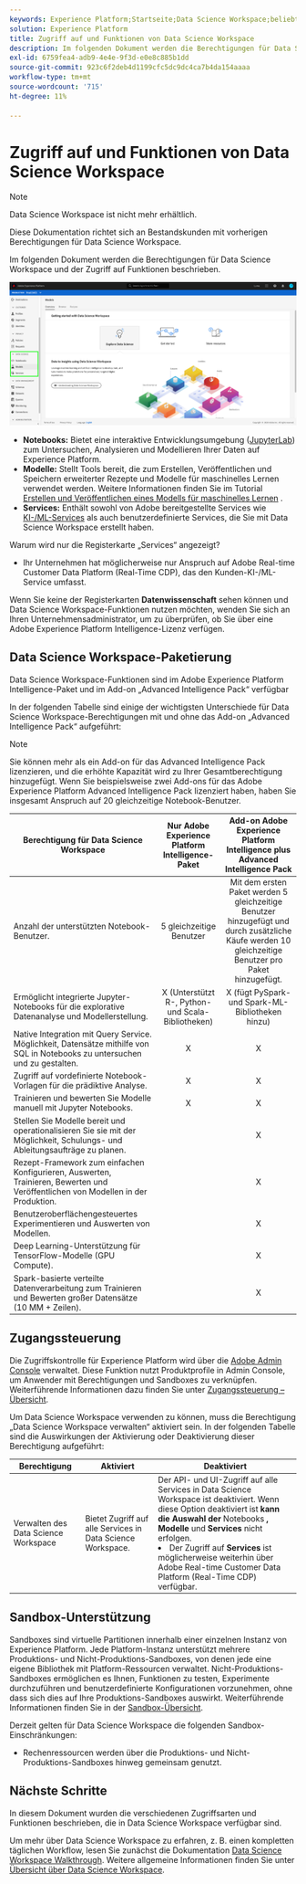 ```yaml
---
keywords: Experience Platform;Startseite;Data Science Workspace;beliebte Themen;Zugriffssteuerung;Sandbox;Intelligence Pack;DSW-Funktionen;DSW-Zugriff;Adobe Experience Platform Intelligence;Intelligence;AEP-Intelligenzpaket
solution: Experience Platform
title: Zugriff auf und Funktionen von Data Science Workspace
description: Im folgenden Dokument werden die Berechtigungen für Data Science Workspace und der Zugriff auf Funktionen beschrieben.
exl-id: 6759fea4-adb9-4e4e-9f3d-e0e8c885b1dd
source-git-commit: 923c6f2deb4d1199cfc5dc9dc4ca7b4da154aaaa
workflow-type: tm+mt
source-wordcount: '715'
ht-degree: 11%

---
```


# Zugriff auf und Funktionen von Data Science Workspace

>[!NOTE]
>
>Data Science Workspace ist nicht mehr erhältlich.
>
>Diese Dokumentation richtet sich an Bestandskunden mit vorherigen Berechtigungen für Data Science Workspace.

Im folgenden Dokument werden die Berechtigungen für Data Science Workspace und der Zugriff auf Funktionen beschrieben.

![DSW-Register](./images/access/platform-tabs.png)

- **Notebooks:** Bietet eine interaktive Entwicklungsumgebung ([JupyterLab](./jupyterlab/overview.md)) zum Untersuchen, Analysieren und Modellieren Ihrer Daten auf Experience Platform.
- **Modelle:** Stellt Tools bereit, die zum Erstellen, Veröffentlichen und Speichern erweiterter Rezepte und Modelle für maschinelles Lernen verwendet werden. Weitere Informationen finden Sie im Tutorial [Erstellen und Veröffentlichen eines Modells für maschinelles Lernen](./models-recipes/create-publish-model.md) .
- **Services:** Enthält sowohl von Adobe bereitgestellte Services wie [KI-/ML-Services](../intelligent-services/home.md) als auch benutzerdefinierte Services, die Sie mit Data Science Workspace erstellt haben.

Warum wird nur die Registerkarte „Services“ angezeigt?

- Ihr Unternehmen hat möglicherweise nur Anspruch auf Adobe Real-time Customer Data Platform (Real-Time CDP), das den Kunden-KI-/ML-Service umfasst.

Wenn Sie keine der Registerkarten **Datenwissenschaft** sehen können und Data Science Workspace-Funktionen nutzen möchten, wenden Sie sich an Ihren Unternehmensadministrator, um zu überprüfen, ob Sie über eine Adobe Experience Platform Intelligence-Lizenz verfügen.

## Data Science Workspace-Paketierung

Data Science Workspace-Funktionen sind im Adobe Experience Platform Intelligence-Paket und im Add-on „Advanced Intelligence Pack“ verfügbar

In der folgenden Tabelle sind einige der wichtigsten Unterschiede für Data Science Workspace-Berechtigungen mit und ohne das Add-on „Advanced Intelligence Pack“ aufgeführt:

>[!NOTE]
>
>Sie können mehr als ein Add-on für das Advanced Intelligence Pack lizenzieren, und die erhöhte Kapazität wird zu Ihrer Gesamtberechtigung hinzugefügt. Wenn Sie beispielsweise zwei Add-ons für das Adobe Experience Platform Advanced Intelligence Pack lizenziert haben, haben Sie insgesamt Anspruch auf 20 gleichzeitige Notebook-Benutzer.

| Berechtigung für Data Science Workspace | Nur Adobe Experience Platform Intelligence-Paket | Add-on Adobe Experience Platform Intelligence plus Advanced Intelligence Pack |
| --- | :---: | :---: |
| Anzahl der unterstützten Notebook-Benutzer. | 5 gleichzeitige Benutzer | Mit dem ersten Paket werden 5 gleichzeitige Benutzer hinzugefügt und durch zusätzliche Käufe werden 10 gleichzeitige Benutzer pro Paket hinzugefügt. |
| Ermöglicht integrierte Jupyter-Notebooks für die explorative Datenanalyse und Modellerstellung. | X (Unterstützt R-, Python- und Scala-Bibliotheken) | X (fügt PySpark- und Spark-ML-Bibliotheken hinzu) |
| Native Integration mit Query Service. Möglichkeit, Datensätze mithilfe von SQL in Notebooks zu untersuchen und zu gestalten. | X | X |
| Zugriff auf vordefinierte Notebook-Vorlagen für die prädiktive Analyse. | X | X |
| Trainieren und bewerten Sie Modelle manuell mit Jupyter Notebooks. | X | X |
| Stellen Sie Modelle bereit und operationalisieren Sie sie mit der Möglichkeit, Schulungs- und Ableitungsaufträge zu planen. | | X |
| Rezept-Framework zum einfachen Konfigurieren, Auswerten, Trainieren, Bewerten und Veröffentlichen von Modellen in der Produktion. |  | X |
| Benutzeroberflächengesteuertes Experimentieren und Auswerten von Modellen. | | X |
| Deep Learning-Unterstützung für TensorFlow-Modelle (GPU Compute). | | X |
| Spark-basierte verteilte Datenverarbeitung zum Trainieren und Bewerten großer Datensätze (10 MM + Zeilen). | | X |

## Zugangssteuerung

Die Zugriffskontrolle für Experience Platform wird über die [Adobe Admin Console](https://adminconsole.adobe.com) verwaltet. Diese Funktion nutzt Produktprofile in Admin Console, um Anwender mit Berechtigungen und Sandboxes zu verknüpfen. Weiterführende Informationen dazu finden Sie unter [Zugangssteuerung – Übersicht](../access-control/home.md).

Um Data Science Workspace verwenden zu können, muss die Berechtigung „Data Science Workspace verwalten“ aktiviert sein. In der folgenden Tabelle sind die Auswirkungen der Aktivierung oder Deaktivierung dieser Berechtigung aufgeführt:

| Berechtigung | Aktiviert | Deaktiviert |
|---|---|---|
| Verwalten des Data Science Workspace | Bietet Zugriff auf alle Services in Data Science Workspace. | Der API- und UI-Zugriff auf alle Services in Data Science Workspace ist deaktiviert. Wenn diese Option deaktiviert ist **kann die Auswahl der** Notebooks **, Modelle** und **Services** nicht erfolgen. <li>Der Zugriff auf **Services** ist möglicherweise weiterhin über Adobe Real-time Customer Data Platform (Real-Time CDP) verfügbar.</li> |

## Sandbox-Unterstützung

Sandboxes sind virtuelle Partitionen innerhalb einer einzelnen Instanz von Experience Platform. Jede Platform-Instanz unterstützt mehrere Produktions- und Nicht-Produktions-Sandboxes, von denen jede eine eigene Bibliothek mit Platform-Ressourcen verwaltet. Nicht-Produktions-Sandboxes ermöglichen es Ihnen, Funktionen zu testen, Experimente durchzuführen und benutzerdefinierte Konfigurationen vorzunehmen, ohne dass sich dies auf Ihre Produktions-Sandboxes auswirkt. Weiterführende Informationen finden Sie in der [Sandbox-Übersicht](../sandboxes/home.md).

Derzeit gelten für Data Science Workspace die folgenden Sandbox-Einschränkungen:

- Rechenressourcen werden über die Produktions- und Nicht-Produktions-Sandboxes hinweg gemeinsam genutzt.

## Nächste Schritte

In diesem Dokument wurden die verschiedenen Zugriffsarten und Funktionen beschrieben, die in Data Science Workspace verfügbar sind.

Um mehr über Data Science Workspace zu erfahren, z. B. einen kompletten täglichen Workflow, lesen Sie zunächst die Dokumentation [Data Science Workspace Walkthrough](./walkthrough.md). Weitere allgemeine Informationen finden Sie unter [Übersicht über Data Science Workspace](./home.md).

